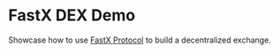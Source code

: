 # FastX DEX Demo

Showcase how to use [FastX Protocol](https://github.com/fastxprotocol) to build a decentralized exchange.